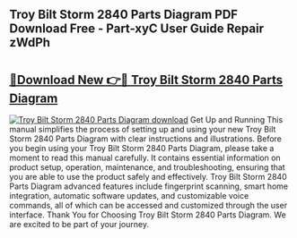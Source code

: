 ## Troy Bilt Storm 2840 Parts Diagram PDF Download Free - Part-xyC User Guide Repair zWdPh

# <h2><a href="http://dflvq92.blite.top/?on=Troy+Bilt+Storm+2840+Parts+Diagram">🔗Download New 👉🔴 Troy Bilt Storm 2840 Parts Diagram</a></h2>

[![Troy Bilt Storm 2840 Parts Diagram download](https://i.imgur.com/lujVjoI.png)](http://dflvq92.blite.top/?on=Troy+Bilt+Storm+2840+Parts+Diagram)
Get Up and Running This manual simplifies the process of setting up and using your new Troy Bilt Storm 2840 Parts Diagram with clear instructions and illustrations. Before you begin using your Troy Bilt Storm 2840 Parts Diagram, please take a moment to read this manual carefully. It contains essential information on product setup, operation, maintenance, and troubleshooting, ensuring that you are able to use the product safely and effectively. Troy Bilt Storm 2840 Parts Diagram advanced features include fingerprint scanning, smart home integration, automatic software updates, and customizable voice commands, all of which can be accessed and customized through the user interface. Thank You for Choosing Troy Bilt Storm 2840 Parts Diagram. We are excited to be part of your journey.
